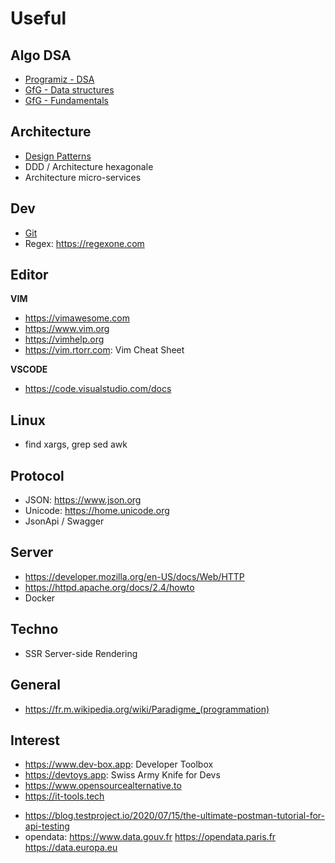 # Useful 

## Algo DSA
* [Programiz - DSA](https://www.programiz.com/dsa)
* [GfG - Data structures](https://www.geeksforgeeks.org/data-structures)
* [GfG - Fundamentals](https://www.geeksforgeeks.org/fundamentals-of-algorithms)

## Architecture
* [Design Patterns](https://en.wikipedia.org/wiki/Software_design_pattern)
* DDD / Architecture hexagonale
* Architecture micro-services

## Dev
* [Git](https://git-scm.com/doc)
* Regex: https://regexone.com

## Editor
**VIM**
* https://vimawesome.com
* https://www.vim.org
* https://vimhelp.org
* https://vim.rtorr.com: Vim Cheat Sheet

**VSCODE**
* https://code.visualstudio.com/docs

## Linux
- find xargs, grep sed awk

## Protocol
* JSON: https://www.json.org
* Unicode: https://home.unicode.org
* JsonApi / Swagger

## Server
* https://developer.mozilla.org/en-US/docs/Web/HTTP
* https://httpd.apache.org/docs/2.4/howto
* Docker

## Techno
* SSR Server-side Rendering

## General
- https://fr.m.wikipedia.org/wiki/Paradigme_(programmation)

## Interest
- https://www.dev-box.app: Developer Toolbox
- https://devtoys.app: Swiss Army Knife for Devs
- https://www.opensourcealternative.to
- https://it-tools.tech
* https://blog.testproject.io/2020/07/15/the-ultimate-postman-tutorial-for-api-testing
* opendata: https://www.data.gouv.fr https://opendata.paris.fr https://data.europa.eu
